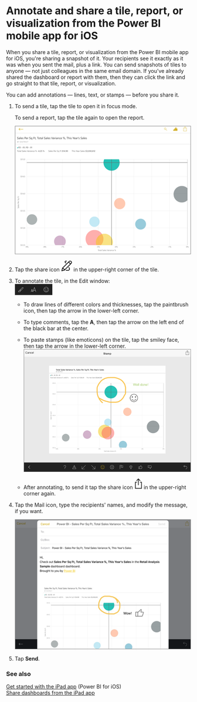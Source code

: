 <properties 
   pageTitle="Annotate and share a tile, report, or visualization from the Power BI mobile app for iOS"
   description="Read about sharing tiles, reports, and visualizations from the Microsoft Power BI app for iOS. You can send snapshots to anyone, not just colleagues."
   services="powerbi" 
   documentationCenter="" 
   authors="maggiesMSFT" 
   manager="erikre" 
   backup=""
   editor=""
   tags=""
   qualityFocus="no"
   qualityDate=""/>
 
<tags
   ms.service="powerbi"
   ms.devlang="NA"
   ms.topic="article"
   ms.tgt_pltfrm="NA"
   ms.workload="powerbi"
   ms.date="12/16/2016"
   ms.author="maggies"/>

# Annotate and share a tile, report, or visualization from the Power BI mobile app for iOS

When you share a tile, report, or visualization from the Power BI mobile app for iOS, you're sharing a snapshot of it. Your recipients see it exactly as it was when you sent the mail, plus a link. You can send snapshots of tiles to anyone — not just colleagues in the same email domain. If you've already shared the dashboard or report with them, then they can click the link and go straight to that tile, report, or visualization. 

You can add annotations — lines, text, or stamps — before you share it.

1.  To send a tile, tap the tile to open it in focus mode.

    To send a report, tap the tile again to open the report. 

    ![](media/powerbi-mobile-annotate-and-share-a-snapshot-from-the-ipad-app/power-bi-ipad-bubble-tile-focus-mode.png)

2.  Tap the share icon ![](media/powerbi-mobile-annotate-and-share-a-snapshot-from-the-ipad-app/power-bi-ios-annotate-icon.png) in the upper-right corner of the tile.

3.  To annotate the tile, in the Edit window:  
    ![](media/powerbi-mobile-annotate-and-share-a-snapshot-from-the-ipad-app/PBI_iPad_AnnotateIcons.png)

    -   To draw lines of different colors and thicknesses, tap the paintbrush icon, then tap the arrow in the lower-left corner.  

    -   To type comments, tap the **A**, then tap the arrow on the left end of the black bar at the center.  

    -   To paste stamps (like emoticons) on the tile, tap the smiley face, then tap the arrow in the lower-left corner.   
        ![](media/powerbi-mobile-annotate-and-share-a-snapshot-from-the-ipad-app/power-bi-ipad-tile-annotate.png)

    -   After annotating, to send it tap the share icon ![](media/powerbi-mobile-annotate-and-share-a-snapshot-from-the-ipad-app/power-bi-ipad-share-tile.png) in the upper-right corner again.

4.  Tap the Mail icon, type the recipients' names, and modify the message, if you want.  

    ![](media/powerbi-mobile-annotate-and-share-a-snapshot-from-the-ipad-app/power-bi-ipad-tile-mail.png)

5.  Tap **Send**.

### See also  
[Get started with the iPad app](powerbi-mobile-iphone-app-get-started.md) (Power BI for iOS)  
[Share dashboards from the iPad app](powerbi-mobile-share-dashboards-from-the-ipad-app.md)
